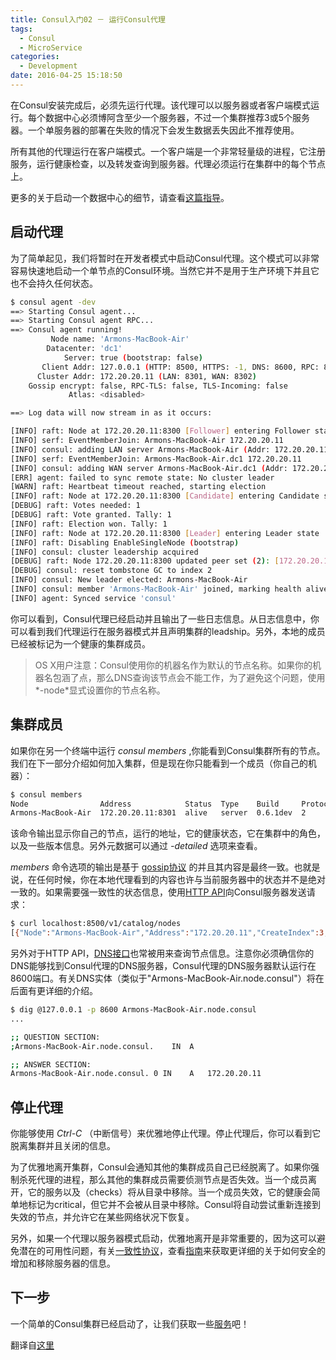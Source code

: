```yaml
---
title: Consul入门02 － 运行Consul代理
tags:
  - Consul
  - MicroService
categories:
  - Development
date: 2016-04-25 15:18:50
---
```


在Consul安装完成后，必须先运行代理。该代理可以以服务器或者客户端模式运行。每个数据中心必须博阿含至少一个服务器，不过一个集群推荐3或5个服务器。一个单服务器的部署在失败的情况下会发生数据丢失因此不推荐使用。

所有其他的代理运行在客户端模式。一个客户端是一个非常轻量级的进程，它注册服务，运行健康检查，以及转发查询到服务器。代理必须运行在集群中的每个节点上。

更多的关于启动一个数据中心的细节，请查看[这篇指导](https://www.consul.io/docs/guides/bootstrapping.html)。

<!-- more -->

## 启动代理

为了简单起见，我们将暂时在开发者模式中启动Consul代理。这个模式可以非常容易快速地启动一个单节点的Consul环境。当然它并不是用于生产环境下并且它也不会持久任何状态。
```bash
$ consul agent -dev
==> Starting Consul agent...
==> Starting Consul agent RPC...
==> Consul agent running!
         Node name: 'Armons-MacBook-Air'
        Datacenter: 'dc1'
            Server: true (bootstrap: false)
       Client Addr: 127.0.0.1 (HTTP: 8500, HTTPS: -1, DNS: 8600, RPC: 8400)
      Cluster Addr: 172.20.20.11 (LAN: 8301, WAN: 8302)
    Gossip encrypt: false, RPC-TLS: false, TLS-Incoming: false
             Atlas: <disabled>

==> Log data will now stream in as it occurs:

[INFO] raft: Node at 172.20.20.11:8300 [Follower] entering Follower state
[INFO] serf: EventMemberJoin: Armons-MacBook-Air 172.20.20.11
[INFO] consul: adding LAN server Armons-MacBook-Air (Addr: 172.20.20.11:8300) (DC: dc1)
[INFO] serf: EventMemberJoin: Armons-MacBook-Air.dc1 172.20.20.11
[INFO] consul: adding WAN server Armons-MacBook-Air.dc1 (Addr: 172.20.20.11:8300) (DC: dc1)
[ERR] agent: failed to sync remote state: No cluster leader
[WARN] raft: Heartbeat timeout reached, starting election
[INFO] raft: Node at 172.20.20.11:8300 [Candidate] entering Candidate state
[DEBUG] raft: Votes needed: 1
[DEBUG] raft: Vote granted. Tally: 1
[INFO] raft: Election won. Tally: 1
[INFO] raft: Node at 172.20.20.11:8300 [Leader] entering Leader state
[INFO] raft: Disabling EnableSingleNode (bootstrap)
[INFO] consul: cluster leadership acquired
[DEBUG] raft: Node 172.20.20.11:8300 updated peer set (2): [172.20.20.11:8300]
[DEBUG] consul: reset tombstone GC to index 2
[INFO] consul: New leader elected: Armons-MacBook-Air
[INFO] consul: member 'Armons-MacBook-Air' joined, marking health alive
[INFO] agent: Synced service 'consul'
```

你可以看到，Consul代理已经启动并且输出了一些日志信息。从日志信息中，你可以看到我们代理运行在服务器模式并且声明集群的leadship。另外，本地的成员已经被标记为一个健康的集群成员。

> OS X用户注意：Consul使用你的机器名作为默认的节点名称。如果你的机器名包涵了点，那么DNS查询该节点会不能工作，为了避免这个问题，使用*-node*显式设置你的节点名称。

## 集群成员

如果你在另一个终端中运行 *consul members* ,你能看到Consul集群所有的节点。我们在下一部分介绍如何加入集群，但是现在你只能看到一个成员（你自己的机器）：
```bash
$ consul members
Node                Address            Status  Type    Build     Protocol  DC
Armons-MacBook-Air  172.20.20.11:8301  alive   server  0.6.1dev  2         dc1
```
该命令输出显示你自己的节点，运行的地址，它的健康状态，它在集群中的角色，以及一些版本信息。另外元数据可以通过 *-detailed* 选项来查看。

*members* 命令选项的输出是基于 [gossip协议](https://www.consul.io/docs/internals/gossip.html) 的并且其内容是最终一致。也就是说，在任何时候，你在本地代理看到的内容也许与当前服务器中的状态并不是绝对一致的。如果需要强一致性的状态信息，使用[HTTP API](https://www.consul.io/docs/agent/http.html)向Consul服务器发送请求：
```bash
$ curl localhost:8500/v1/catalog/nodes
[{"Node":"Armons-MacBook-Air","Address":"172.20.20.11","CreateIndex":3,"ModifyIndex":4}]
```
另外对于HTTP API，[DNS接口](https://www.consul.io/docs/agent/dns.html)也常被用来查询节点信息。注意你必须确信你的DNS能够找到Consul代理的DNS服务器，Consul代理的DNS服务器默认运行在8600端口。有关DNS实体（类似于"Armons-MacBook-Air.node.consul"）将在后面有更详细的介绍。
```bash
$ dig @127.0.0.1 -p 8600 Armons-MacBook-Air.node.consul
...

;; QUESTION SECTION:
;Armons-MacBook-Air.node.consul.    IN  A

;; ANSWER SECTION:
Armons-MacBook-Air.node.consul. 0 IN    A   172.20.20.11
```

## 停止代理

你能够使用 *Ctrl-C* （中断信号）来优雅地停止代理。停止代理后，你可以看到它脱离集群并且关闭的信息。

为了优雅地离开集群，Consul会通知其他的集群成员自己已经脱离了。如果你强制杀死代理的进程，那么其他的集群成员需要侦测节点是否失效。当一个成员离开，它的服务以及（checks）将从目录中移除。当一个成员失效，它的健康会简单地标记为critical，但它并不会被从目录中移除。Consul将自动尝试重新连接到失效的节点，并允许它在某些网络状况下恢复。

另外，如果一个代理以服务器模式启动，优雅地离开是非常重要的，因为这可以避免潜在的可用性问题，有关[一致性协议](https://www.consul.io/docs/internals/consensus.html)，查看[指南](https://www.consul.io/docs/guides/)来获取更详细的关于如何安全的增加和移除服务器的信息。

## 下一步

一个简单的Consul集群已经启动了，让我们获取一些[服务](/2016/04/26/Consul-Getting-Started-03-Services/)吧！

翻译自[这里](https://www.consul.io/intro/getting-started/agent.html)
